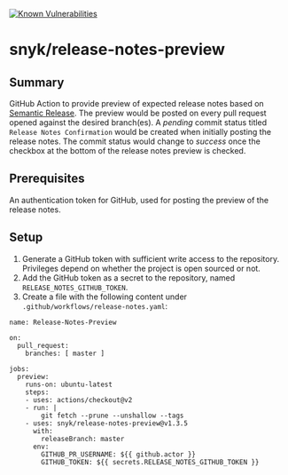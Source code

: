 [![Known Vulnerabilities](https://snyk.io/test/github/snyk/release-notes-preview/badge.svg?targetFile=package.json)](https://snyk.io/test/github/snyk/release-notes-preview?targetFile=package.json)

# snyk/release-notes-preview #

## Summary ##

GitHub Action to provide preview of expected release notes based on [Semantic Release](https://github.com/semantic-release/semantic-release).
The preview would be posted on every pull request opened against the desired branch(es).
A _pending_ commit status titled `Release Notes Confirmation` would be created when initially posting the release notes.
The commit status would change to _success_ once the checkbox at the bottom of the release notes preview is checked.

## Prerequisites ##

An authentication token for GitHub, used for posting the preview of the release notes.

## Setup ##

1. Generate a GitHub token with sufficient write access to the repository. Privileges depend on whether the project is open sourced or not.
2. Add the GitHub token as a secret to the repository, named `RELEASE_NOTES_GITHUB_TOKEN`.
3. Create a file with the following content under `.github/workflows/release-notes.yaml`:

```
name: Release-Notes-Preview

on:
  pull_request:
    branches: [ master ]

jobs:
  preview:
    runs-on: ubuntu-latest
    steps:
    - uses: actions/checkout@v2
    - run: |
        git fetch --prune --unshallow --tags
    - uses: snyk/release-notes-preview@v1.3.5
      with:
        releaseBranch: master
      env:
        GITHUB_PR_USERNAME: ${{ github.actor }}
        GITHUB_TOKEN: ${{ secrets.RELEASE_NOTES_GITHUB_TOKEN }}
```
